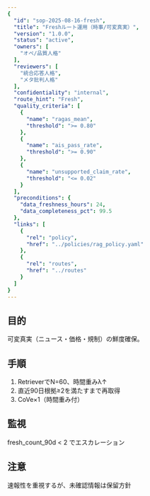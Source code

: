 ```yaml
---
{
  "id": "sop-2025-08-16-fresh",
  "title": "Freshルート運用（時事/可変真実）",
  "version": "1.0.0",
  "status": "active",
  "owners": [
    "オペ/品質人格"
  ],
  "reviewers": [
    "統合応答人格",
    "メタ批判人格"
  ],
  "confidentiality": "internal",
  "route_hint": "Fresh",
  "quality_criteria": [
    {
      "name": "ragas_mean",
      "threshold": ">= 0.80"
    },
    {
      "name": "ais_pass_rate",
      "threshold": ">= 0.90"
    },
    {
      "name": "unsupported_claim_rate",
      "threshold": "<= 0.02"
    }
  ],
  "preconditions": {
    "data_freshness_hours": 24,
    "data_completeness_pct": 99.5
  },
  "links": [
    {
      "rel": "policy",
      "href": "../policies/rag_policy.yaml"
    },
    {
      "rel": "routes",
      "href": "../routes"
    }
  ]
}
---
```


## 目的
可変真実（ニュース・価格・規制）の鮮度確保。

## 手順
1) RetrieverでN=60、時間重みλ↑
2) 直近90日根拠≥2を満たすまで再取得
3) CoVe×1（時間重み付）

## 監視
fresh_count_90d < 2 でエスカレーション

## 注意
速報性を重視するが、未確認情報は保留方針
